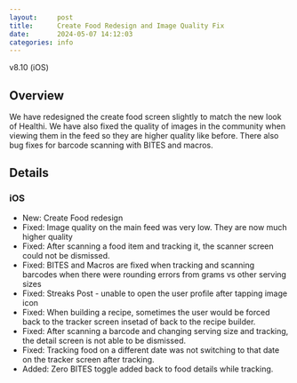 ```yaml
---
layout:     post
title:      Create Food Redesign and Image Quality Fix
date:       2024-05-07 14:12:03
categories: info
---
```


v8.10 (iOS)

## Overview

We have redesigned the create food screen slightly to match the new look of Healthi. We have also fixed the quality of images in the community when viewing them in the feed so they are higher quality like before. There also bug fixes for barcode scanning with BITES and macros.

## Details

### iOS
* New: Create Food redesign
* Fixed: Image quality on the main feed was very low. They are now much higher
  quality
* Fixed: After scanning a food item and tracking it, the scanner screen could
  not be dismissed.
* Fixed: BITES and Macros are fixed when tracking and scanning barcodes when
  there were rounding errors from grams vs other serving sizes
* Fixed: Streaks Post - unable to open the user profile after tapping image icon
* Fixed: When building a recipe, sometimes the user would be forced back to the
  tracker screen insetad of back to the recipe builder.
* Fixed: After scanning a barcode and changing serving size and tracking, the
  detail screen is not able to be dismissed.
* Fixed: Tracking food on a different date was not switching to that date on the
  tracker screen after tracking.
* Added: Zero BITES toggle added back to food details while tracking.

